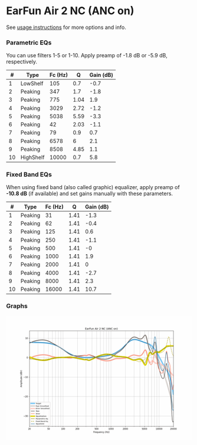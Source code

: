 # EarFun Air 2 NC (ANC on)
See [usage instructions](https://github.com/jaakkopasanen/AutoEq#usage) for more options and info.

### Parametric EQs
You can use filters 1-5 or 1-10. Apply preamp of -1.8 dB or -5.9 dB, respectively.

|   # | Type      |   Fc (Hz) |    Q |   Gain (dB) |
|-----|-----------|-----------|------|-------------|
|   1 | LowShelf  |       105 | 0.7  |        -0.7 |
|   2 | Peaking   |       347 | 1.7  |        -1.8 |
|   3 | Peaking   |       775 | 1.04 |         1.9 |
|   4 | Peaking   |      3029 | 2.72 |        -1.2 |
|   5 | Peaking   |      5038 | 5.59 |        -3.3 |
|   6 | Peaking   |        42 | 2.03 |        -1.1 |
|   7 | Peaking   |        79 | 0.9  |         0.7 |
|   8 | Peaking   |      6578 | 6    |         2.1 |
|   9 | Peaking   |      8508 | 4.85 |         1.1 |
|  10 | HighShelf |     10000 | 0.7  |         5.8 |

### Fixed Band EQs
When using fixed band (also called graphic) equalizer, apply preamp of **-10.8 dB** (if available) and set gains manually with these parameters.

|   # | Type    |   Fc (Hz) |    Q |   Gain (dB) |
|-----|---------|-----------|------|-------------|
|   1 | Peaking |        31 | 1.41 |        -1.3 |
|   2 | Peaking |        62 | 1.41 |        -0.4 |
|   3 | Peaking |       125 | 1.41 |         0.6 |
|   4 | Peaking |       250 | 1.41 |        -1.1 |
|   5 | Peaking |       500 | 1.41 |        -0   |
|   6 | Peaking |      1000 | 1.41 |         1.9 |
|   7 | Peaking |      2000 | 1.41 |         0   |
|   8 | Peaking |      4000 | 1.41 |        -2.7 |
|   9 | Peaking |      8000 | 1.41 |         2.3 |
|  10 | Peaking |     16000 | 1.41 |        10.7 |

### Graphs
![](./EarFun%20Air%202%20NC%20(ANC%20on).png)
